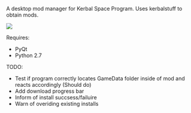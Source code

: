 A desktop mod manager for Kerbal Space Program. Uses kerbalstuff to obtain mods.

![](http://i.imgur.com/90BbiyJ.png)

Requires:
* PyQt
* Python 2.7

TODO:
* Test if program correctly locates GameData folder inside of mod and reacts accordingly (Should do)
* Add download progress bar
* Inform of install succsess/failuire
* Warn of overiding existing installs


